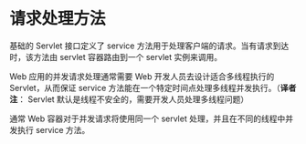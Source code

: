 请求处理方法
====

基础的 Servlet 接口定义了 service 方法用于处理客户端的请求。当有请求到达时，该方法由 servlet 容器路由到一个 servlet 实例来调用。

Web 应用的并发请求处理通常需要 Web 开发人员去设计适合多线程执行的Servlet，从而保证 service 方法能在一个特定时间点处理多线程并发执行。（**译者注**： Servlet 默认是线程不安全的，需要开发人员处理多线程问题）

通常 Web 容器对于并发请求将使用同一个 servlet 处理，并且在不同的线程中并发执行 service 方法。
